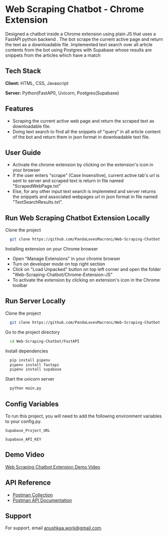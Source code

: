 
# Web Scraping Chatbot - Chrome Extension

Designed a chatbot inside a Chrome extension using plain JS that uses a FastAPI python backend . The bot scrape the current active page and return the text as a downloadable file .Implemented text search over all article contents from the bot using Postgres with Supabase whose results are snippets from the articles which have a match


## Tech Stack

**Client:** HTML, CSS, Javascript

**Server:** Python(FastAPI), Uvicorn, Postgres(Supabase)



## Features

- Scraping the current active web page and return the scraped text as downloadable file.
- Doing text search to find all the snippets of "query" in all article content of the bot and return them in json format in downloadable text file.


## User Guide

- Activate the chrome extension by clicking on the extension's icon in your browser
- If the user enters "scrape" (Case Insensitive), current active tab's url is sent to server and scraped text is return in file named "ScrapedWebPage.txt" 
- Else, for any other input text search is implemeted and server returns the snippets and associated webpages url in json format in file named "TextSearchResults.txt".


## Run Web Scraping Chatbot Extension Locally

Clone the project

```bash
  git clone https://github.com/PandaLovesMacroni/Web-Scraping-Chatbot
```



Installing extension on your Chrome browser

- Open "Manage Extensions" in your chrome browser 
- Turn on developer mode on top right section 
- Click on "Load Unpacked" button on top left corner and open the folder "Web-Scraping-Chatbot/Chrome-Extension-JS"
- To activate the extension by clicking on extension's icon in the Chrome toolbar



## Run Server Locally

Clone the project

```bash
  git clone https://github.com/PandaLovesMacroni/Web-Scraping-Chatbot
```

Go to the project directory

```bash
  cd Web-Scraping-Chatbot/FastAPI
```

Install dependencies

```bash
  pip install pipenv
  pipenv install fastapi
  pipenv install supabase
```

Start the uvicorn server

```bash
  python main.py
```


## Config Variables

To run this project, you will need to add the following environment variables to your config.py. 

`Supabase_Project_URL`

`Supabase_API_KEY`


## Demo Video

[Web Scraping Chatbot Extension Demo Video](https://drive.google.com/drive/folders/18HuNqpqqKV0LVVdvfrFL3ukPvDptueJq?usp=sharing)


## API Reference

- [Postman Collection](https://lunar-escape-436725.postman.co/workspace/New-Team-Workspace~e362cd01-c203-489c-9881-fc4657843a81/collection/28110640-f51c9357-725a-487e-871c-d8b7b2c95841?action=share&creator=28110640)
- [Postman API Documentation](https://documenter.getpostman.com/view/28110640/2s93z3gRix)
## Support

For support, email anushkaa.work@gmail.com.

